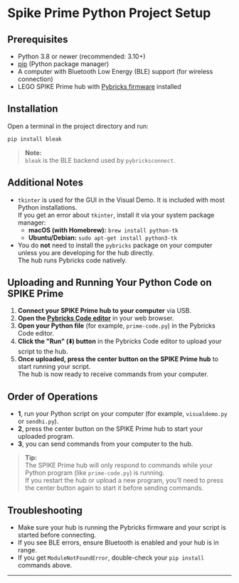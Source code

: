 # Spike Prime Python Project Setup

## Prerequisites

- Python 3.8 or newer (recommended: 3.10+)
- [pip](https://pip.pypa.io/en/stable/installation/) (Python package manager)
- A computer with Bluetooth Low Energy (BLE) support (for wireless connection)
- LEGO SPIKE Prime hub with [Pybricks firmware](https://pybricks.com/learn/getting-started/install-pybricks/) installed

## Installation

Open a terminal in the project directory and run:

```sh
pip install bleak
```

> **Note:**  
> `bleak` is the BLE backend used by `pybricksconnect`.

## Additional Notes

- `tkinter` is used for the GUI in the Visual Demo. It is included with most Python installations.  
  If you get an error about `tkinter`, install it via your system package manager:
  - **macOS (with Homebrew):** `brew install python-tk`
  - **Ubuntu/Debian:** `sudo apt-get install python3-tk`
- You do **not** need to install the `pybricks` package on your computer unless you are developing for the hub directly.  
  The hub runs Pybricks code natively.

## Uploading and Running Your Python Code on SPIKE Prime

1. **Connect your SPIKE Prime hub to your computer** via USB.
2. **Open the [Pybricks Code editor](https://code.pybricks.com/)** in your web browser.
3. **Open your Python file** (for example, `prime-code.py`) in the Pybricks Code editor.
4. **Click the "Run" (⬇️) button** in the Pybricks Code editor to upload your script to the hub.
5. **Once uploaded, press the center button on the SPIKE Prime hub** to start running your script.  
   The hub is now ready to receive commands from your computer.

## Order of Operations

- **1**, run your Python script on your computer (for example, `visualdemo.py` or `sendhi.py`).
- **2**, press the center button on the SPIKE Prime hub to start your uploaded program.
- **3**, you can send commands from your computer to the hub.

> **Tip:**  
> The SPIKE Prime hub will only respond to commands while your Python program (like `prime-code.py`) is running.  
> If you restart the hub or upload a new program, you’ll need to press the center button again to start it before sending commands.

## Troubleshooting

- Make sure your hub is running the Pybricks firmware and your script is started before connecting.
- If you see BLE errors, ensure Bluetooth is enabled and your hub is in range.
- If you get `ModuleNotFoundError`, double-check your `pip install` commands above.

---